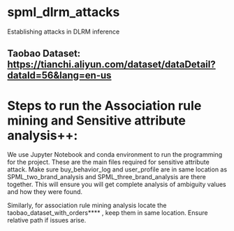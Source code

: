 # spml_dlrm_attacks
Establishing attacks in DLRM inference

## Taobao Dataset: https://tianchi.aliyun.com/dataset/dataDetail?dataId=56&lang=en-us

# Steps to run the Association rule mining and Sensitive attribute analysis++:
We use Jupyter Notebook and conda environment to run the programming for the project. These are the main files required for sensitive attribute attack. Make sure buy_behavior_log and user_profile are in same location as SPML_two_brand_analysis and SPML_three_brand_analysis are there together. This will ensure you will get complete analysis of ambiguity values and how they were found. 

Similarly, for association rule mining analysis locate the taobao_dataset_with_orders**** , keep them in same location. Ensure relative path if issues arise. 
